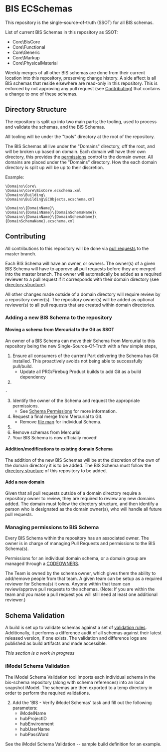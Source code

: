 # BIS ECSchemas

This repository is the single-source-of-truth (SSOT) for all BIS schemas.

List of current BIS Schemas in this repository as SSOT:

- Core\BisCore
- Core\Functional
- Core\Generic
- Core\Markup
- Core\PhysicalMaterial

Weekly merges of all other BIS schemas are done from their current location into this repository, preserving change history. A side affect is all BIS schemas that reside elsewhere are read-only in this repository. This is enforced by not approving any pull request (see [Contributing](#contributing)) that contains a change to one of these schemas.

## Directory Structure

The repository is split up into two main parts; the tooling, used to process and validate the schemas, and the BIS Schemas.

All tooling will be under the "tools" directory at the root of the repository.

The BIS Schemas all live under the "Domains" directory, off the root, and will be broken up based on domain. Each domain will have their own directory, this provides the [permissions](#managing-permissions-to-bis-schema) control to the domain owner. All domains are placed under the "Domains" directory. How the each domain directory is split up will be up to their discretion.

Example:

```
\Domains\Core\
\Domains\Core\BisCore.ecschema.xml
\Domains\Building\
\Domains\Building\ECObjects.ecschema.xml

\Domains\{DomainName}\
\Domains\{DomainName}\{DomainSchemaName}\
\Domains\{DomainName}\{DomainSchemaName}\{DomainSchemaName}.ecschema.xml
```

## Contributing

All contributions to this repository will be done via [pull requests](https://docs.github.com/en/github/collaborating-with-pull-requests/proposing-changes-to-your-work-with-pull-requests/about-pull-requests) to the master branch.

Each BIS Schema will have an owner, or owners. The owner(s) of a given BIS Schema will have to approve all pull requests before they are merged into the master branch. The owner will automatically be added as a required reviewer to a pull request if it corresponds with their domain directory (see [directory structure](#directory-structure)).

All other changes made outside of a domain directory will require review by a repository owner(s). The repository owner(s) will be added as optional reviewer(s) to all pull requests that are created within domain directories.

### Adding a new BIS Schema to the repository

#### Moving a schema from Mercurial to the Git as SSOT

An owner of a BIS Schema can move their Schema from Mercurial to this repository being the new Single-Source-Of-Truth with a few simple steps,

1. Ensure all consumers of the current Part delivering the Schema has Git installed. This proactively avoids not being able to successfully pull/build.
    - Update all PRG/Firebug Product builds to add Git as a build dependency
2. 

    - 
    
3. Identify the owner of the Schema and request the appropriate permissions.
    - See [Schema Permissions](#managing-permissions-to-bis-schema) for more information.
4. Request a final merge from Mercurial to Git.
    - Remove [file map](tools/hg2git/all_bis/filemaps) for individual Schema. 
5. 
6. Remove schemas from Mercurial.
7. Your BIS Schema is now officially moved!

#### Addition/modifications to existing domain Schema

The addition of the new BIS Schemas will be at the discretion of the own of the domain directory it is to be added. The BIS Schema must follow the [directory structure](#directory-structure) of this repository to be added.

#### Add a new domain

Given that all pull requests outside of a domain directory require a repository owner to review, they are required to review any new domains added. The domain must follow the directory structure, and then identify a person who is designated as the domain owner(s), who will handle all future pull requests.

### Managing permissions to BIS Schema

Every BIS Schema within the repository has an associated owner. The owner is in charge of managing Pull Requests and permissions to the BIS Schema(s).

Permissions for an individual domain schema, or a domain group are managed through a [CODEOWNERS](https://github.com/iTwin/bis-schemas/tree/master/.github/CODEOWNERS).

The Team is owned by the schema owner, which gives them the ability to add/remove people from that team. A given team can be setup as a required reviewer for Schema(s) it owns. Anyone within that team can review/approve pull requests to the schemas. (Note: If you are within the team and you make a pull request you will still need at least one additional reviewer.)






## Schema Validation

A build is set up to validate schemas against a set of [validation rules](https://imodeljs.github.io/iModelJs-docs-output/bis/intro/bis-schema-validation/). Additionally, it performs a difference audit of all schemas against their latest released version, if one exists. The validation and difference logs are published as build artifacts and made accessible. 





*This section is a work in progress*

### iModel Schema Validation

The iModel Schema Validation tool imports each individual schema in the bis-schema repository (along with schema references) into an local snapshot iModel. The schemas are then exported to a temp directory in order to perform the required validations. 



2. Add the 'BIS - Verify iModel Schemas' task and fill out the following parameters:
    - iModelName
    - hubProjectID
    - hubEnvironment
    - hubUserName
    - hubPassWord

See the iModel Schema Validation -- sample build definition for an example.
